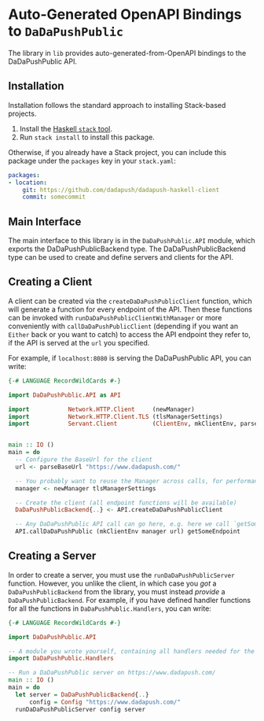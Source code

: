 # Auto-Generated OpenAPI Bindings to `DaDaPushPublic`

The library in `lib` provides auto-generated-from-OpenAPI bindings to the DaDaPushPublic API.

## Installation

Installation follows the standard approach to installing Stack-based projects.

1. Install the [Haskell `stack` tool](http://docs.haskellstack.org/en/stable/README).
2. Run `stack install` to install this package.

Otherwise, if you already have a Stack project, you can include this package under the `packages` key in your `stack.yaml`:
```yaml
packages:
- location:
    git: https://github.com/dadapush/dadapush-haskell-client
    commit: somecommit
```

## Main Interface

The main interface to this library is in the `DaDaPushPublic.API` module, which exports the DaDaPushPublicBackend type. The DaDaPushPublicBackend
type can be used to create and define servers and clients for the API.

## Creating a Client

A client can be created via the `createDaDaPushPublicClient` function, which will generate a function for every endpoint of the API.
Then these functions can be invoked with `runDaDaPushPublicClientWithManager` or more conveniently with `callDaDaPushPublicClient`
(depending if you want an `Either` back or you want to catch) to access the API endpoint they refer to, if the API is served
at the `url` you specified.

For example, if `localhost:8080` is serving the DaDaPushPublic API, you can write:

```haskell
{-# LANGUAGE RecordWildCards #-}

import DaDaPushPublic.API as API

import           Network.HTTP.Client     (newManager)
import           Network.HTTP.Client.TLS (tlsManagerSettings)
import           Servant.Client          (ClientEnv, mkClientEnv, parseBaseUrl)


main :: IO ()
main = do
  -- Configure the BaseUrl for the client
  url <- parseBaseUrl "https://www.dadapush.com/"

  -- You probably want to reuse the Manager across calls, for performance reasons
  manager <- newManager tlsManagerSettings

  -- Create the client (all endpoint functions will be available)
  DaDaPushPublicBackend{..} <- API.createDaDaPushPublicClient

  -- Any DaDaPushPublic API call can go here, e.g. here we call `getSomeEndpoint`
  API.callDaDaPushPublic (mkClientEnv manager url) getSomeEndpoint
```

## Creating a Server

In order to create a server, you must use the `runDaDaPushPublicServer` function. However, you unlike the client, in which case you *got* a `DaDaPushPublicBackend`
from the library, you must instead *provide* a `DaDaPushPublicBackend`. For example, if you have defined handler functions for all the
functions in `DaDaPushPublic.Handlers`, you can write:

```haskell
{-# LANGUAGE RecordWildCards #-}

import DaDaPushPublic.API

-- A module you wrote yourself, containing all handlers needed for the DaDaPushPublicBackend type.
import DaDaPushPublic.Handlers

-- Run a DaDaPushPublic server on https://www.dadapush.com/
main :: IO ()
main = do
  let server = DaDaPushPublicBackend{..}
      config = Config "https://www.dadapush.com/"
  runDaDaPushPublicServer config server
```
